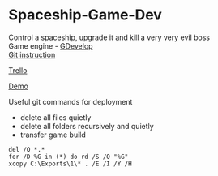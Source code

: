 # Spaceship-Game-Dev

Control a spaceship, upgrade it and kill a very very evil boss  
Game engine - [GDevelop](https://gdevelop.io/)  
[Git instruction](https://yehorm.github.io/Git-instruction/)

[Trello](https://trello.com/b/LcbmIMya/spaceship-game-dev)

[Demo](https://yehorm.github.io/Spaceship-Game-Dev/)

Useful git commands for deployment
- delete all files quietly
- delete all folders recursively and quietly
- transfer game build
```
del /Q *.*
for /D %G in (*) do rd /S /Q "%G"
xcopy C:\Exports\1\* . /E /I /Y /H
```
